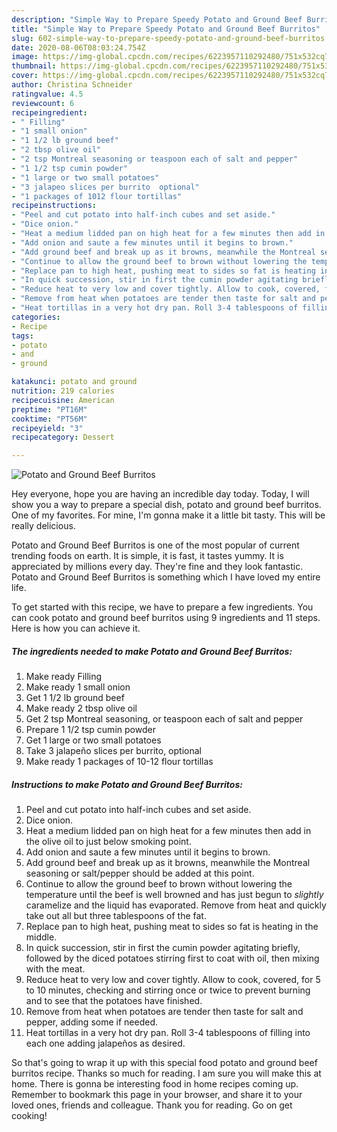 ```yaml
---
description: "Simple Way to Prepare Speedy Potato and Ground Beef Burritos"
title: "Simple Way to Prepare Speedy Potato and Ground Beef Burritos"
slug: 602-simple-way-to-prepare-speedy-potato-and-ground-beef-burritos
date: 2020-08-06T08:03:24.754Z
image: https://img-global.cpcdn.com/recipes/6223957110292480/751x532cq70/potato-and-ground-beef-burritos-recipe-main-photo.jpg
thumbnail: https://img-global.cpcdn.com/recipes/6223957110292480/751x532cq70/potato-and-ground-beef-burritos-recipe-main-photo.jpg
cover: https://img-global.cpcdn.com/recipes/6223957110292480/751x532cq70/potato-and-ground-beef-burritos-recipe-main-photo.jpg
author: Christina Schneider
ratingvalue: 4.5
reviewcount: 6
recipeingredient:
- " Filling"
- "1 small onion"
- "1 1/2 lb ground beef"
- "2 tbsp olive oil"
- "2 tsp Montreal seasoning or teaspoon each of salt and pepper"
- "1 1/2 tsp cumin powder"
- "1 large or two small potatoes"
- "3 jalapeo slices per burrito  optional"
- "1 packages of 1012 flour tortillas"
recipeinstructions:
- "Peel and cut potato into half-inch cubes and set aside."
- "Dice onion."
- "Heat a medium lidded pan on high heat for a few minutes then add in the olive oil to just below smoking point."
- "Add onion and saute a few minutes until it begins to brown."
- "Add ground beef and break up as it browns, meanwhile the Montreal seasoning or salt/pepper should be added at this point."
- "Continue to allow the ground beef to brown without lowering the temperature until the beef is well browned and has just begun to *slightly* caramelize and the liquid has evaporated. Remove from heat and quickly take out all but three tablespoons of the fat."
- "Replace pan to high heat, pushing meat to sides so fat is heating in the middle."
- "In quick succession, stir in first the cumin powder agitating briefly, followed by the diced potatoes stirring first to coat with oil, then mixing with the meat."
- "Reduce heat to very low and cover tightly. Allow to cook, covered, for 5 to 10 minutes, checking and stirring once or twice to prevent burning and to see that the potatoes have finished."
- "Remove from heat when potatoes are tender then taste for salt and pepper,  adding some if needed."
- "Heat tortillas in a very hot dry pan. Roll 3-4 tablespoons of filling into each one adding jalapeños as desired."
categories:
- Recipe
tags:
- potato
- and
- ground

katakunci: potato and ground 
nutrition: 219 calories
recipecuisine: American
preptime: "PT16M"
cooktime: "PT56M"
recipeyield: "3"
recipecategory: Dessert

---
```



![Potato and Ground Beef Burritos](https://img-global.cpcdn.com/recipes/6223957110292480/751x532cq70/potato-and-ground-beef-burritos-recipe-main-photo.jpg)

Hey everyone, hope you are having an incredible day today. Today, I will show you a way to prepare a special dish, potato and ground beef burritos. One of my favorites. For mine, I'm gonna make it a little bit tasty. This will be really delicious.

Potato and Ground Beef Burritos is one of the most popular of current trending foods on earth. It is simple, it is fast, it tastes yummy. It is appreciated by millions every day. They're fine and they look fantastic. Potato and Ground Beef Burritos is something which I have loved my entire life.




To get started with this recipe, we have to prepare a few ingredients. You can cook potato and ground beef burritos using 9 ingredients and 11 steps. Here is how you can achieve it.

<!--inarticleads1-->

##### The ingredients needed to make Potato and Ground Beef Burritos:

1. Make ready  Filling
1. Make ready 1 small onion
1. Get 1 1/2 lb ground beef
1. Make ready 2 tbsp olive oil
1. Get 2 tsp Montreal seasoning, or teaspoon each of salt and pepper
1. Prepare 1 1/2 tsp cumin powder
1. Get 1 large or two small potatoes
1. Take 3 jalapeño slices per burrito,  optional
1. Make ready 1 packages of 10-12 flour tortillas




<!--inarticleads2-->

##### Instructions to make Potato and Ground Beef Burritos:

1. Peel and cut potato into half-inch cubes and set aside.
1. Dice onion.
1. Heat a medium lidded pan on high heat for a few minutes then add in the olive oil to just below smoking point.
1. Add onion and saute a few minutes until it begins to brown.
1. Add ground beef and break up as it browns, meanwhile the Montreal seasoning or salt/pepper should be added at this point.
1. Continue to allow the ground beef to brown without lowering the temperature until the beef is well browned and has just begun to *slightly* caramelize and the liquid has evaporated. Remove from heat and quickly take out all but three tablespoons of the fat.
1. Replace pan to high heat, pushing meat to sides so fat is heating in the middle.
1. In quick succession, stir in first the cumin powder agitating briefly, followed by the diced potatoes stirring first to coat with oil, then mixing with the meat.
1. Reduce heat to very low and cover tightly. Allow to cook, covered, for 5 to 10 minutes, checking and stirring once or twice to prevent burning and to see that the potatoes have finished.
1. Remove from heat when potatoes are tender then taste for salt and pepper,  adding some if needed.
1. Heat tortillas in a very hot dry pan. Roll 3-4 tablespoons of filling into each one adding jalapeños as desired.




So that's going to wrap it up with this special food potato and ground beef burritos recipe. Thanks so much for reading. I am sure you will make this at home. There is gonna be interesting food in home recipes coming up. Remember to bookmark this page in your browser, and share it to your loved ones, friends and colleague. Thank you for reading. Go on get cooking!
